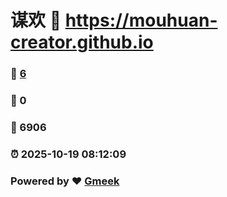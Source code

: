 # 谋欢 :link: https://mouhuan-creator.github.io 
### :page_facing_up: [6](https://mouhuan-creator.github.io/tag.html) 
### :speech_balloon: 0 
### :hibiscus: 6906 
### :alarm_clock: 2025-10-19 08:12:09 
### Powered by :heart: [Gmeek](https://github.com/Meekdai/Gmeek)
